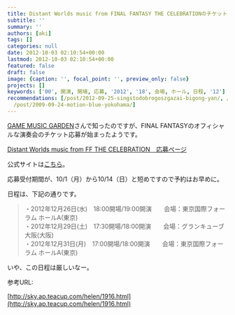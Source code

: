```yaml
---
title: Distant Worlds music from FINAL FANTASY THE CELEBRATIONのチケット応募開始！
subtitle: ''
summary: ''
authors: [aki]
tags: []
categories: null
date: 2012-10-03 02:10:54+00:00
lastmod: 2012-10-03 02:10:54+00:00
featured: false
draft: false
image: {caption: '', focal_point: '', preview_only: false}
projects: []
keywords: ['00', 開演, 開場, 応募, '2012', '18', 会場, ホール, 日程, '12']
recommendations: [/post/2012-09-25-singstodobrogoszgazai-bigong-yan/, /post/2011-02-08-take6ga2011-slash-05-slash-3031nilai-ri-gong-yan/,
  /post/2009-09-24-motion-blue-yokohama/]
---
```

[GAME MUSIC GARDEN](http://sky.ap.teacup.com/helen/1916.html)さんで知ったのですが、FINAL FANTASYのオフィシャルな演奏会のチケット応募が始まったようです。

[Distant Worlds music from FF THE CELEBRATION　応募ページ](http://store.jp.square-enix.com/special/ffdwcelebration)

公式サイトは[こちら](http://www.square-enix.co.jp/music/sem/page/distant_worlds/ffdw_celebration/)。

応募受付期間が、10/1（月）から10/14（日）と短めですので予約はお早めに。

日程は、下記の通りです。

> ・2012年12月26日(水)　18:00開場/19:00開演　　会場：東京国際フォーラム ホールA(東京)  
> ・2012年12月29日(土)　17:30開場/18:00開演　　会場：グランキューブ大阪(大阪)  
> ・2012年12月31日(月)　17:00開場/18:00開演　　会場：東京国際フォーラム ホールA(東京)

いや、この日程は厳しいなー。

参考URL:

[http://sky.ap.teacup.com/helen/1916.html](http://sky.ap.teacup.com/helen/1916.html)


